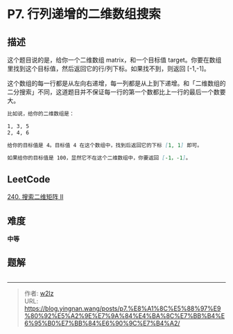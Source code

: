 # P7. 行列递增的二维数组搜索


<!--more-->

## 描述

这个题目说的是，给你一个二维数组 matrix，和一个目标值 target。你要在数组里找到这个目标值，然后返回它的行/列下标。如果找不到，则返回 [-1,-1]。

这个数组的每一行都是从左向右递增，每一列都是从上到下递增。和「二维数组的二分搜索」不同，这道题目并不保证每一行的第一个数都比上一行的最后一个数要大。

```markdown
比如说，给你的二维数组是：

1, 3, 5
2, 4, 6

给你的目标值是 4。目标值 4 在这个数组中，找到后返回它的下标 [1, 1] 即可。

如果给你的目标值是 100，显然它不在这个二维数组中，你要返回 [-1，-1]。
```

## LeetCode

[240. 搜索二维矩阵 II](https://leetcode.cn/problems/search-a-2d-matrix-ii/description/)

## 难度

**中等**

## 题解

```java

```


---

> 作者: [w2lz](https://github.com/w2lz)  
> URL: https://blog.yingnan.wang/posts/p7.%E8%A1%8C%E5%88%97%E9%80%92%E5%A2%9E%E7%9A%84%E4%BA%8C%E7%BB%B4%E6%95%B0%E7%BB%84%E6%90%9C%E7%B4%A2/  

